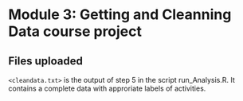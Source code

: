 # Module 3: Getting and Cleanning Data course project
## Files uploaded

`<cleandata.txt>` is the output of step 5 in the script run_Analysis.R. It contains a complete data with approriate labels of activities.

